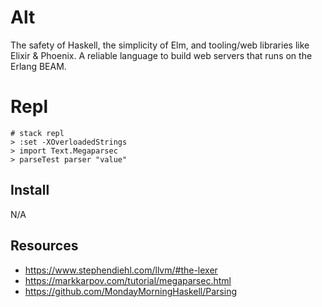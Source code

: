 # Alt

The safety of Haskell, the simplicity of Elm, and tooling/web libraries like Elixir & Phoenix. A reliable language to build web servers that runs on the Erlang BEAM.

# Repl

```
# stack repl
> :set -XOverloadedStrings
> import Text.Megaparsec
> parseTest parser "value"
```

## Install

N/A

## Resources

- https://www.stephendiehl.com/llvm/#the-lexer
- https://markkarpov.com/tutorial/megaparsec.html
- https://github.com/MondayMorningHaskell/Parsing
